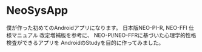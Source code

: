 # NeoSysApp
僕が作った初めてのAndroidアプリになります。
日本版NEO-PI-R, NEO-FFI 仕様マニュアル 改定増補版を参考に、
NEO-PI/NEO-FFRに基づいた心理学的性格検査ができるアプリを
AndroidのStudyを目的に作ってみました。
